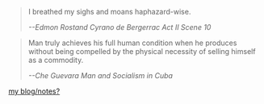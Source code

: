 > I breathed my sighs and moans haphazard-wise. 
> 
>   <cite>--Edmon Rostand _Cyrano de Bergerrac Act II Scene 10_ </cite>

> Man truly achieves his full human condition when he produces without being compelled by the physical necessity of selling himself as a commodity.
> 
>   <cite>--Che Guevara _Man and Socialism in Cuba_</cite>


[my blog/notes?](https://chiatzenw.github.io/)
<!--
### Hi there 👋


**ChiatzenW/ChiatzenW** is a ✨ _special_ ✨ repository because its `README.md` (this file) appears on your GitHub profile.

Here are some ideas to get you started:

- 🔭 I’m currently working on ...
- 🌱 I’m currently learning ...
- 👯 I’m looking to collaborate on ...
- 🤔 I’m looking for help with ...
- 💬 Ask me about ...
- 📫 How to reach me: ...
- 😄 Pronouns: ...
- ⚡ Fun fact: ...
-->
